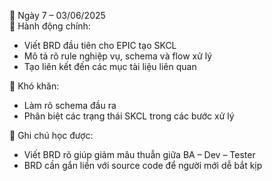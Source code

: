 📅 Ngày 7 – 03/06/2025  
🔹 Hành động chính:
- Viết BRD đầu tiên cho EPIC tạo SKCL
- Mô tả rõ rule nghiệp vụ, schema và flow xử lý
- Tạo liên kết đến các mục tài liệu liên quan

🔸 Khó khăn:
- Làm rõ schema đầu ra
- Phân biệt các trạng thái SKCL trong các bước xử lý

📌 Ghi chú học được:
- Viết BRD rõ giúp giảm mâu thuẫn giữa BA – Dev – Tester
- BRD cần gắn liền với source code để người mới dễ bắt kịp
